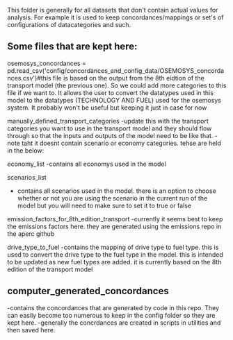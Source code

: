 This folder is generally for all datasets that don't contain actual values for analysis. For example it is used to keep concordances/mappings or set's of configurations of datacategories and such.

## Some files that are kept here:
osemosys_concordances = pd.read_csv('config/concordances_and_config_data/OSEMOSYS_concordances.csv')#this file is based on the output from the 8th eidtion of the transport model (the previous one). So we could add more categories to this file if we want to.
It allows the user to convert the datatypes used in this model to the datatypes (TECHNOLOGY AND FUEL) used for the osemosys system. It probably won't be useful but keeping it just in case for now

manually_defined_transport_categories
-update this with the transport categories you want to use in the transport model and they should flow through so that the inputs and outputs of the model need to be like that.
-note taht it doesnt contain scenario or economy categories. tehse are held in the below:

economy_list 
-contains all economys used in the model

scenarios_list
- contains all scenarios used in the model. there is an option to choose whether or not you are using the scenario in the current run of the model but you will need to make sure to set it to true or false

emission_factors_for_8th_edition_transport
-currently it seems best to keep the emissions factors here. they are generated using the emissions repo in the aperc github

drive_type_to_fuel
-contains the mapping of drive type to fuel type. this is used to convert the drive type to the fuel type in the model. this is intended to be updated as new fuel types are added. it is currently based on the 8th edition of the transport model

## computer_generated_concordances
-contains the concordances that are generated by code in this repo. They can easily become too numerous to keep in the config folder so they are kept here. 
-generally the concrdances are created in scripts in utilities and then saved here.

